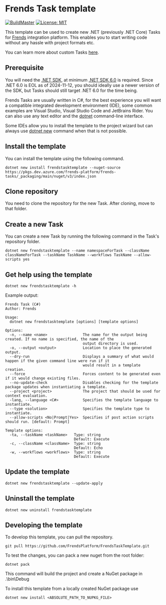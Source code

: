 # Frends Task template

[![BuildMaster](https://github.com/FrendsPlatform/FrendsTaskTemplate/actions/workflows/BuildMaster.yml/badge.svg)](https://github.com/FrendsPlatform/FrendsTaskTemplate/actions/workflows/BuildMaster.yml)
[![License: MIT](https://img.shields.io/badge/License-MIT-green.svg)](https://opensource.org/licenses/MIT)

This template can be used to create new .NET (previously .NET Core) Tasks for [Frends](https://frends.com) integration
platform. This enables you to start writing code without any hassle with project formats etc.

You can learn more about custom Tasks [here](https://docs.frends.com/en/articles/2206746-custom-tasks).

## Prerequisite

You will need the [.NET SDK](https://dotnet.microsoft.com/en-us/download/dotnet), at
minimum [.NET SDK 6.0](https://dotnet.microsoft.com/en-us/download/dotnet/6.0) is required. Since .NET 6.0 is EOL as of
2024-11-12, you should ideally use a newer version of the SDK, but Tasks should still target .NET 6.0 for the time
being.

Frends Tasks are usually written in C#, for the best experience you will want a compatible integrated development
environment (IDE), some common examples are Visual Studio, Visual Studio Code and JetBrains Rider. You can also use any
text editor and the [dotnet](https://learn.microsoft.com/en-us/dotnet/core/tools/) command-line interface.

Some IDEs allow you to install the template to the project wizard but can always
use [dotnet new](https://learn.microsoft.com/en-us/dotnet/core/tools/dotnet-new) command when that is not possible.

## Install the template

You can install the template using the following command.

`dotnet new install frendstasktemplate --nuget-source https://pkgs.dev.azure.com/frends-platform/frends-tasks/_packaging/main/nuget/v3/index.json`

## Clone repository

You need to clone the repository for the new Task. After cloning, move to that folder.

## Create a new Task

You can create a new Task by running the following command in the Task's repository folder.

`dotnet new frendstasktemplate --name namespaceForTask --className classNameForTask --taskName TaskName --workflows TaskName --allow-scripts yes`

## Get help using the template

`dotnet new frendstasktemplate -h`

Example output:

```
Frends Task (C#)
Author: Frends

Usage:
  dotnet new frendstasktemplate [options] [template options]

Options:
  -n, --name <name>                The name for the output being created. If no name is specified, the name of the
                                   output directory is used.
  -o, --output <output>            Location to place the generated output.
  --dry-run                        Displays a summary of what would happen if the given command line were run if it
                                   would result in a template creation.
  --force                          Forces content to be generated even if it would change existing files.
  --no-update-check                Disables checking for the template package updates when instantiating a template.
  --project <project>              The project that should be used for context evaluation.
  -lang, --language <C#>           Specifies the template language to instantiate.
  --type <solution>                Specifies the template type to instantiate.
  --allow-scripts <No|Prompt|Yes>  Specifies if post action scripts should run. [default: Prompt]

Template options:
  -ta, --taskName <taskName>   Type: string
                               Default: Execute
  -c, --className <className>  Type: string
                               Default: Echo
  -w, --workflows <workflows>  Type: string
                               Default: Execute
```

## Update the template

`dotnet new frendstasktemplate --update-apply`

## Uninstall the template

`dotnet new uninstall frendstasktemplate`

## Developing the template

To develop this template, you can pull the repository.

`git pull https://github.com/FrendsPlatform/FrendsTaskTemplate.git`

To test the changes, you can pack a new nuget from the root folder:

`dotnet pack`

This command will build the project and create a NuGet package in .\bin\Debug

To install this template from a locally created NuGet package use

`dotnet new install <ABSOLUTE_PATH_TO_NUPKG_FILE>`
